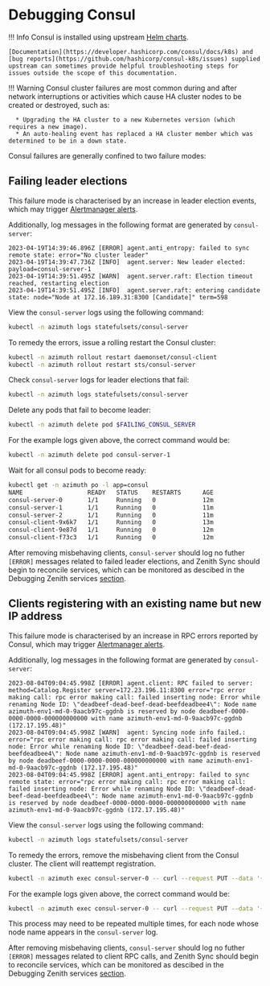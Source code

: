 # Debugging Consul

!!! Info
    Consul is installed using upstream [Helm charts](https://github.com/hashicorp/consul-k8s).
        
    [Documentation](https://developer.hashicorp.com/consul/docs/k8s) and [bug reports](https://github.com/hashicorp/consul-k8s/issues) supplied upstream can sometimes provide helpful troubleshooting steps for issues outside the scope of this documentation.

!!! Warning
    Consul cluster failures are most common during and after network interruptions or activities which
    cause HA cluster nodes to be created or destroyed, such as:
      
      * Upgrading the HA cluster to a new Kubernetes version (which requires a new image).
      * An auto-healing event has replaced a HA cluster member which was determined to be in a down state. 

Consul failures are generally confined to two failure modes:

## Failing leader elections

This failure mode is characterised by an increase in leader election events, which
may trigger [Alertmanager alerts](access-monitoring.md).

Additionally, log messages in the following format are generated by `consul-server`:

```
2023-04-19T14:39:46.896Z [ERROR] agent.anti_entropy: failed to sync remote state: error="No cluster leader"
2023-04-19T14:39:47.736Z [INFO]  agent.server: New leader elected: payload=consul-server-1
2023-04-19T14:39:51.495Z [WARN]  agent.server.raft: Election timeout reached, restarting election
2023-04-19T14:39:51.495Z [INFO]  agent.server.raft: entering candidate state: node="Node at 172.16.189.31:8300 [Candidate]" term=598
```

View the `consul-server` logs using the following command:

```sh  title="On the K3s node, targetting the HA cluster"
kubectl -n azimuth logs statefulsets/consul-server
```

To remedy the errors, issue a rolling restart the Consul cluster:

```sh  title="On the K3s node, targetting the HA cluster"
kubectl -n azimuth rollout restart daemonset/consul-client
kubectl -n azimuth rollout restart sts/consul-server
```

Check `consul-server` logs for leader elections that fail:

```sh  title="On the K3s node, targetting the HA cluster"
kubectl -n azimuth logs statefulsets/consul-server
```

Delete any pods that fail to become leader: 

```sh  title="On the K3s node, targetting the HA cluster"
kubectl -n azimuth delete pod $FAILING_CONSUL_SERVER
```

For the example logs given above, the correct command would be:

```sh  title="On the K3s node, targetting the HA cluster"
kubectl -n azimuth delete pod consul-server-1
```

Wait for all consul pods to become ready:

```sh  title="On the K3s node, targetting the HA cluster"
kubectl get -n azimuth po -l app=consul
NAME                  READY   STATUS    RESTARTS      AGE
consul-server-0       1/1     Running   0             12m
consul-server-1       1/1     Running   0             11m
consul-server-2       1/1     Running   0             11m
consul-client-9x6k7   1/1     Running   0             13m
consul-client-9e87d   1/1     Running   0             12m
consul-client-f73c3   1/1     Running   0             12m
```

After removing misbehaving clients, `consul-server` should log no futher `[ERROR]` messages related to failed leader
elections, and Zenith Sync should begin to reconcile services, which can be monitored as descibed in the Debugging Zenith services [section](zenith-services.md).

## Clients registering with an existing name but new IP address

This failure mode is characterised by an increase in RPC errors reported by Consul, which
may trigger [Alertmanager alerts](access-monitoring.md).

Additionally, log messages in the following format are generated by `consul-server`:

```
2023-08-04T09:04:45.998Z [ERROR] agent.client: RPC failed to server: method=Catalog.Register server=172.23.196.11:8300 error="rpc error making call: rpc error making call: failed inserting node: Error while renaming Node ID: \"deadbeef-dead-beef-dead-beefdeadbee4\": Node name azimuth-env1-md-0-9aacb97c-ggdnb is reserved by node deadbeef-0000-0000-0000-000000000000 with name azimuth-env1-md-0-9aacb97c-ggdnb (172.17.195.48)"
2023-08-04T09:04:45.998Z [WARN]  agent: Syncing node info failed.: error="rpc error making call: rpc error making call: failed inserting node: Error while renaming Node ID: \"deadbeef-dead-beef-dead-beefdeadbee4\": Node name azimuth-env1-md-0-9aacb97c-ggdnb is reserved by node deadbeef-0000-0000-0000-000000000000 with name azimuth-env1-md-0-9aacb97c-ggdnb (172.17.195.48)"
2023-08-04T09:04:45.998Z [ERROR] agent.anti_entropy: failed to sync remote state: error="rpc error making call: rpc error making call: failed inserting node: Error while renaming Node ID: \"deadbeef-dead-beef-dead-beefdeadbee4\": Node name azimuth-env1-md-0-9aacb97c-ggdnb is reserved by node deadbeef-0000-0000-0000-000000000000 with name azimuth-env1-md-0-9aacb97c-ggdnb (172.17.195.48)"
```

View the `consul-server` logs using the following command:

```sh  title="On the K3s node, targetting the HA cluster"
kubectl -n azimuth logs statefulsets/consul-server
```

To remedy the errors, remove the misbehaving client from the Consul cluster. The client will reattempt registration.

```sh  title="On the K3s node, targetting the HA cluster"
kubectl -n azimuth exec consul-server-0 -- curl --request PUT --data '{"Node":"$NODENAME"}' -v http://localhost:8500/v1/catalog/deregister
```

For the example logs given above, the correct command would be:

```sh  title="On the K3s node, targetting the HA cluster"
kubectl -n azimuth exec consul-server-0 -- curl --request PUT --data '{"Node":"azimuth-env1-md-0-9aacb97c-ggdnb"}' -v http://localhost:8500/v1/catalog/deregister
```

This process may need to be repeated multiple times, for each node whose node name appears in the `consul-server` log.

After removing misbehaving clients, `consul-server` should log no futher `[ERROR]` messages related to client RPC calls,
and Zenith Sync should begin to reconcile services, which can be monitored as descibed in the Debugging Zenith services [section](zenith-services.md).
